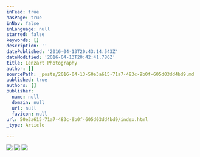 ```yaml
---
inFeed: true
hasPage: true
inNav: false
inLanguage: null
starred: false
keywords: []
description: ''
datePublished: '2016-04-13T20:43:14.543Z'
dateModified: '2016-04-13T20:42:41.786Z'
title: Lenzart Photography
author: []
sourcePath: _posts/2016-04-13-50e3a615-71a7-483c-9b0f-605d03dd4bd9.md
published: true
authors: []
publisher:
  name: null
  domain: null
  url: null
  favicon: null
url: 50e3a615-71a7-483c-9b0f-605d03dd4bd9/index.html
_type: Article

---
```

![](https://s3-us-west-2.amazonaws.com/the-grid-img/p/ab449571a919cc1c23f316fc8990a1ba9a77b035.jpg)
![](https://s3-us-west-2.amazonaws.com/the-grid-img/p/e08860802675206ce4238140998cd9060da7a8be.jpg)
![](https://s3-us-west-2.amazonaws.com/the-grid-img/p/ae6d6d872b9e1a6891e1e5f922123db821de39a7.jpg)